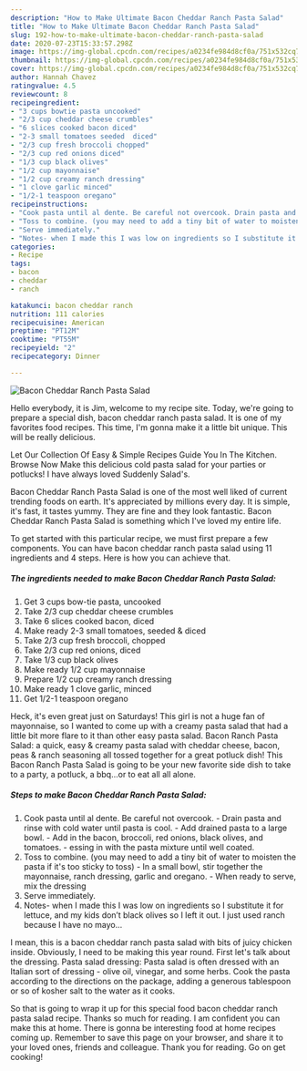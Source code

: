 ```yaml
---
description: "How to Make Ultimate Bacon Cheddar Ranch Pasta Salad"
title: "How to Make Ultimate Bacon Cheddar Ranch Pasta Salad"
slug: 192-how-to-make-ultimate-bacon-cheddar-ranch-pasta-salad
date: 2020-07-23T15:33:57.298Z
image: https://img-global.cpcdn.com/recipes/a0234fe984d8cf0a/751x532cq70/bacon-cheddar-ranch-pasta-salad-recipe-main-photo.jpg
thumbnail: https://img-global.cpcdn.com/recipes/a0234fe984d8cf0a/751x532cq70/bacon-cheddar-ranch-pasta-salad-recipe-main-photo.jpg
cover: https://img-global.cpcdn.com/recipes/a0234fe984d8cf0a/751x532cq70/bacon-cheddar-ranch-pasta-salad-recipe-main-photo.jpg
author: Hannah Chavez
ratingvalue: 4.5
reviewcount: 8
recipeingredient:
- "3 cups bowtie pasta uncooked"
- "2/3 cup cheddar cheese crumbles"
- "6 slices cooked bacon diced"
- "2-3 small tomatoes seeded  diced"
- "2/3 cup fresh broccoli chopped"
- "2/3 cup red onions diced"
- "1/3 cup black olives"
- "1/2 cup mayonnaise"
- "1/2 cup creamy ranch dressing"
- "1 clove garlic minced"
- "1/2-1 teaspoon oregano"
recipeinstructions:
- "Cook pasta until al dente. Be careful not overcook. Drain pasta and rinse with cold water until pasta is cool. Add drained pasta to a large bowl. Add in the bacon, broccoli, red onions, black olives, and tomatoes. essing in with the pasta mixture until well coated."
- "Toss to combine. (you may need to add a tiny bit of water to moisten the pasta if it&#39;s too sticky to toss) In a small bowl, stir together the mayonnaise, ranch dressing, garlic and oregano. When ready to serve, mix the dressing"
- "Serve immediately."
- "Notes- when I made this I was low on ingredients so I substitute it for lettuce, and my kids don’t black olives so I left it out. I just used ranch because I have no mayo..."
categories:
- Recipe
tags:
- bacon
- cheddar
- ranch

katakunci: bacon cheddar ranch 
nutrition: 111 calories
recipecuisine: American
preptime: "PT12M"
cooktime: "PT55M"
recipeyield: "2"
recipecategory: Dinner

---
```



![Bacon Cheddar Ranch Pasta Salad](https://img-global.cpcdn.com/recipes/a0234fe984d8cf0a/751x532cq70/bacon-cheddar-ranch-pasta-salad-recipe-main-photo.jpg)

Hello everybody, it is Jim, welcome to my recipe site. Today, we're going to prepare a special dish, bacon cheddar ranch pasta salad. It is one of my favorites food recipes. This time, I'm gonna make it a little bit unique. This will be really delicious.

Let Our Collection Of Easy &amp; Simple Recipes Guide You In The Kitchen. Browse Now Make this delicious cold pasta salad for your parties or potlucks! I have always loved Suddenly Salad&#39;s.

Bacon Cheddar Ranch Pasta Salad is one of the most well liked of current trending foods on earth. It's appreciated by millions every day. It is simple, it's fast, it tastes yummy. They are fine and they look fantastic. Bacon Cheddar Ranch Pasta Salad is something which I've loved my entire life.


To get started with this particular recipe, we must first prepare a few components. You can have bacon cheddar ranch pasta salad using 11 ingredients and 4 steps. Here is how you can achieve that.

<!--inarticleads1-->

##### The ingredients needed to make Bacon Cheddar Ranch Pasta Salad:

1. Get 3 cups bow-tie pasta, uncooked
1. Take 2/3 cup cheddar cheese crumbles
1. Take 6 slices cooked bacon, diced
1. Make ready 2-3 small tomatoes, seeded &amp; diced
1. Take 2/3 cup fresh broccoli, chopped
1. Take 2/3 cup red onions, diced
1. Take 1/3 cup black olives
1. Make ready 1/2 cup mayonnaise
1. Prepare 1/2 cup creamy ranch dressing
1. Make ready 1 clove garlic, minced
1. Get 1/2-1 teaspoon oregano


Heck, it&#39;s even great just on Saturdays! This girl is not a huge fan of mayonnaise, so I wanted to come up with a creamy pasta salad that had a little bit more flare to it than other easy pasta salad. Bacon Ranch Pasta Salad: a quick, easy &amp; creamy pasta salad with cheddar cheese, bacon, peas &amp; ranch seasoning all tossed together for a great potluck dish! This Bacon Ranch Pasta Salad is going to be your new favorite side dish to take to a party, a potluck, a bbq…or to eat all all alone. 

<!--inarticleads2-->

##### Steps to make Bacon Cheddar Ranch Pasta Salad:

1. Cook pasta until al dente. Be careful not overcook. - Drain pasta and rinse with cold water until pasta is cool. - Add drained pasta to a large bowl. - Add in the bacon, broccoli, red onions, black olives, and tomatoes. - essing in with the pasta mixture until well coated.
1. Toss to combine. (you may need to add a tiny bit of water to moisten the pasta if it&#39;s too sticky to toss) - In a small bowl, stir together the mayonnaise, ranch dressing, garlic and oregano. - When ready to serve, mix the dressing
1. Serve immediately.
1. Notes- when I made this I was low on ingredients so I substitute it for lettuce, and my kids don’t black olives so I left it out. I just used ranch because I have no mayo...


I mean, this is a bacon cheddar ranch pasta salad with bits of juicy chicken inside. Obviously, I need to be making this year round. First let&#39;s talk about the dressing. Pasta salad dressing: Pasta salad is often dressed with an Italian sort of dressing - olive oil, vinegar, and some herbs. Cook the pasta according to the directions on the package, adding a generous tablespoon or so of kosher salt to the water as it cooks. 

So that is going to wrap it up for this special food bacon cheddar ranch pasta salad recipe. Thanks so much for reading. I am confident you can make this at home. There is gonna be interesting food at home recipes coming up. Remember to save this page on your browser, and share it to your loved ones, friends and colleague. Thank you for reading. Go on get cooking!
